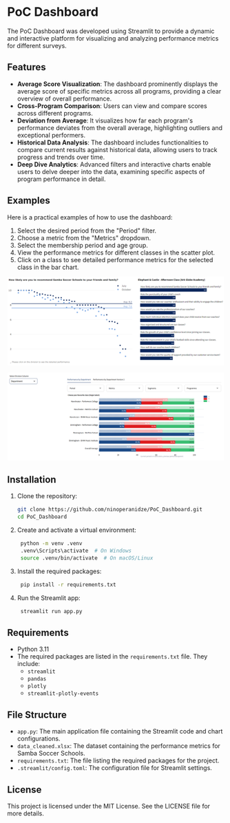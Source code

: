 # PoC Dashboard

The PoC Dashboard was developed using Streamlit to provide a dynamic and interactive platform for visualizing and analyzing performance metrics for different surveys.

## Features

- **Average Score Visualization**: The dashboard prominently displays the average score of specific metrics across all programs, providing a clear overview of overall performance.
- **Cross-Program Comparison**: Users can view and compare scores across different programs.
- **Deviation from Average**: It visualizes how far each program's performance deviates from the overall average, highlighting outliers and exceptional performers.
- **Historical Data Analysis**: The dashboard includes functionalities to compare current results against historical data, allowing users to track progress and trends over time.
- **Deep Dive Analytics**: Advanced filters and interactive charts enable users to delve deeper into the data, examining specific aspects of program performance in detail.

## Examples

Here is a practical examples of how to use the dashboard:

1. Select the desired period from the "Period" filter.
2. Choose a metric from the "Metrics" dropdown.
3. Select the membership period and age group.
4. View the performance metrics for different classes in the scatter plot.
5. Click on a class to see detailed performance metrics for the selected class in the bar chart.

![Tab 1 Example](examples/tab_1.png)

![Tab 1 Example_Single_select](examples/tab_1_single_select.png)

## Installation

1. Clone the repository:
   ```sh
   git clone https://github.com/ninoperanidze/PoC_Dashboard.git
   cd PoC_Dashboard

2. Create and activate a virtual environment:
   ```sh
    python -m venv .venv
    .venv\Scripts\activate  # On Windows
    source .venv/bin/activate  # On macOS/Linux

3. Install the required packages:
   ```sh
    pip install -r requirements.txt

4. Run the Streamlit app:
   ```sh
    streamlit run app.py


## Requirements

- Python 3.11
- The required packages are listed in the `requirements.txt` file. They include:
  - `streamlit`
  - `pandas`
  - `plotly`
  - `streamlit-plotly-events`


## File Structure

- `app.py`: The main application file containing the Streamlit code and chart configurations.
- `data_cleaned.xlsx`: The dataset containing the performance metrics for Samba Soccer Schools.
- `requirements.txt`: The file listing the required packages for the project.
- `.streamlit/config.toml`: The configuration file for Streamlit settings.

## License

This project is licensed under the MIT License. See the LICENSE file for more details.
